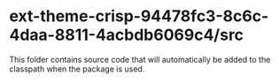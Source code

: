 # ext-theme-crisp-94478fc3-8c6c-4daa-8811-4acbdb6069c4/src

This folder contains source code that will automatically be added to the classpath when
the package is used.

